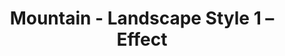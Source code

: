 ---
title: Mountain - Landscape Style 1 – Effect
builder: true
type: coming-soon

# Content section
sections:
  - headerSection
  - servicesSection
  - subscribeSection
  - contactSection
  - mapSection

# Background effect
landscapeStyle1Effect: 
  enable: true

---